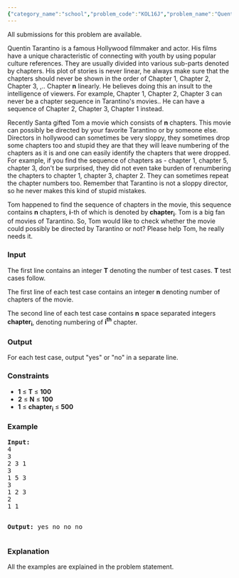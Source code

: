 ```yaml
---
{"category_name":"school","problem_code":"KOL16J","problem_name":"Quentin Tarantino","languages_supported":{"0":"C","1":"CPP14","2":"JAVA","3":"PYTH","4":"PYTH 3.4"},"max_timelimit":1,"source_sizelimit":50000,"problem_author":"admin3","problem_tester":null,"date_added":"26-12-2016","tags":{"0":"admin3"},"time":{"view_start_date":1482831600,"submit_start_date":1482831600,"visible_start_date":1482831600,"end_date":1735669800},"layout":"problem"}
---
```

<span class="solution-visible-txt">All submissions for this problem are available.</span><p>
Quentin Tarantino is a famous Hollywood filmmaker and actor. His films have a unique characteristic of connecting with youth by using popular culture references. They are usually divided into various sub-parts denoted by chapters. His plot of stories is never linear, he always make sure that the chapters should never be shown in the order of Chapter 1, Chapter 2, Chapter 3, ,.. Chapter <b>n</b> linearly. He believes doing this an insult to the intelligence of viewers. For example, Chapter 1, Chapter 2, Chapter 3 can never be a chapter sequence in Tarantino's movies.. He can have a sequence of Chapter 2, Chapter 3, Chapter 1 instead.
</p>

<p>
Recently Santa gifted Tom a movie which consists of <b>n</b> chapters. This movie can possibly be directed by your favorite Tarantino or by someone else. Directors in hollywood can sometimes be very sloppy, they sometimes drop some chapters too and stupid they are that they will leave numbering of the chapters as it is and one can easily identify the chapters that were dropped. For example, if you find the sequence of chapters as - chapter 1, chapter 5, chapter 3, don't be surprised, they did not even take burden of renumbering the chapters to chapter 1, chapter 3, chapter 2. They can sometimes repeat the chapter numbers too. Remember that Tarantino is not a sloppy director, so he never makes this kind of stupid mistakes.
</p>


<p>
Tom happened to find the sequence of chapters in the movie, this sequence contains <b>n</b> chapters, <b>i</b>-th of which is denoted by <b>chapter<sub>i</sub></b>. Tom is a big fan of movies of Tarantino. So, Tom  would like to check whether the movie could possibly be directed by Tarantino or not? Please help Tom, he really needs it.
</p>

<h3>Input</h3>
<p>The first line contains an integer <b>T</b> denoting the number of test cases. <b>T</b> test cases follow.</p>
<p>The first line of each test case contains an integer <b>n</b> denoting number of chapters of the movie.</p>
<p>The second line of each test case contains <b>n</b> space separated integers <b>chapter<sub>i</sub></b>, denoting numbering of <b>i<sup>th</sup></b> chapter.</p>

<h3>Output</h3>
<p>For each test case, output "yes" or "no" in a separate line.</p>

<h3>Constraints</h3>
<ul>
<li><b>1</b> ≤ <b>T</b> ≤ <b>100</b></li>
<li><b>2</b> ≤ <b>N</b> ≤ <b>100</b></li>
<li><b>1</b> ≤ <b>chapter<sub>i</sub></b> ≤ <b>500</b></li>
</ul>

<h3>Example</h3>
<pre><b>Input:</b>
4
3
2 3 1
3
1 5 3
3
1 2 3
2
1 1

<b>Output:</b>
yes
no
no
no
</pre>

<h3>Explanation</h3>
<p>All the examples are explained in the problem statement.</p>